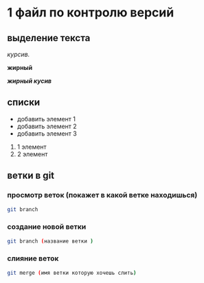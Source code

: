 # 1 файл по контролю версий 

## выделение текста 
*курсив.*

**жирный**

**_жирный кусив_**

## списки 
* добавить элемент 1
* добавить элемент 2 
* добавить элемент 3 

1. 1 элемент 
2. 2 элемент

##   ветки в git
### просмотр веток (покажет в какой ветке находишься)
```sh
git branch 
```
### создание новой ветки 
```sh
git branch (название ветки )
```
### слияние веток 
```sh
git merge (имя ветки которую хочешь слить)
```

 
